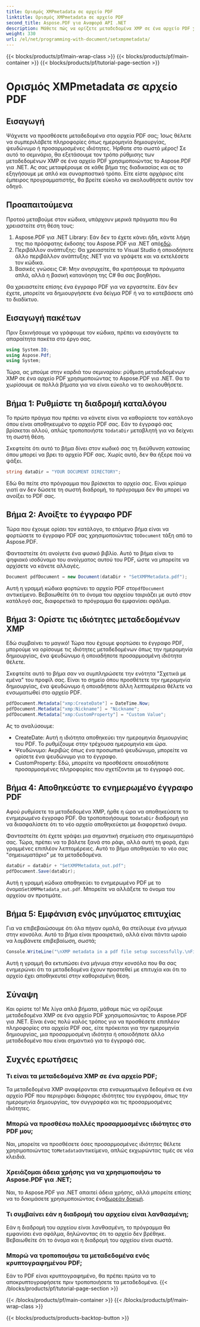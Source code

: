```yaml
---
title: Ορισμός XMPmetadata σε αρχείο PDF
linktitle: Ορισμός XMPmetadata σε αρχείο PDF
second_title: Aspose.PDF για Αναφορά API .NET
description: Μάθετε πώς να ορίζετε μεταδεδομένα XMP σε ένα αρχείο PDF χρησιμοποιώντας το Aspose.PDF για .NET. Αυτός ο οδηγός βήμα προς βήμα σάς καθοδηγεί σε όλη τη διαδικασία, από τη ρύθμιση έως την αποθήκευση του εγγράφου.
weight: 330
url: /el/net/programming-with-document/setxmpmetadata/
---
```


{{< blocks/products/pf/main-wrap-class >}}
{{< blocks/products/pf/main-container >}}
{{< blocks/products/pf/tutorial-page-section >}}

# Ορισμός XMPmetadata σε αρχείο PDF

## Εισαγωγή

Ψάχνετε να προσθέσετε μεταδεδομένα στα αρχεία PDF σας; Ίσως θέλετε να συμπεριλάβετε πληροφορίες όπως ημερομηνία δημιουργίας, ψευδώνυμο ή προσαρμοσμένες ιδιότητες. Ήρθατε στο σωστό μέρος! Σε αυτό το σεμινάριο, θα εξετάσουμε τον τρόπο ρύθμισης των μεταδεδομένων XMP σε ένα αρχείο PDF χρησιμοποιώντας το Aspose.PDF για .NET. Ας σας μεταφέρουμε σε κάθε βήμα της διαδικασίας και ας το εξηγήσουμε με απλό και συναρπαστικό τρόπο. Είτε είστε αρχάριος είτε έμπειρος προγραμματιστής, θα βρείτε εύκολο να ακολουθήσετε αυτόν τον οδηγό.

## Προαπαιτούμενα

Προτού μεταβούμε στον κώδικα, υπάρχουν μερικά πράγματα που θα χρειαστείτε στη θέση τους:

1.  Aspose.PDF για .NET Library: Εάν δεν το έχετε κάνει ήδη, κάντε λήψη της πιο πρόσφατης έκδοσης του Aspose.PDF για .NET από[εδώ](https://releases.aspose.com/pdf/net/).
2. Περιβάλλον ανάπτυξης: Θα χρειαστείτε το Visual Studio ή οποιοδήποτε άλλο περιβάλλον ανάπτυξης .NET για να γράψετε και να εκτελέσετε τον κώδικα.
3. Βασικές γνώσεις C#: Μην ανησυχείτε, θα κρατήσουμε τα πράγματα απλά, αλλά η βασική κατανόηση της C# θα σας βοηθήσει.

Θα χρειαστείτε επίσης ένα έγγραφο PDF για να εργαστείτε. Εάν δεν έχετε, μπορείτε να δημιουργήσετε ένα δείγμα PDF ή να το κατεβάσετε από το διαδίκτυο.

## Εισαγωγή πακέτων

Πριν ξεκινήσουμε να γράφουμε τον κώδικα, πρέπει να εισαγάγετε τα απαραίτητα πακέτα στο έργο σας.

```csharp
using System.IO;
using Aspose.Pdf;
using System;
```

Τώρα, ας μπούμε στην καρδιά του σεμιναρίου: ρύθμιση μεταδεδομένων XMP σε ένα αρχείο PDF χρησιμοποιώντας το Aspose.PDF για .NET. Θα το χωρίσουμε σε πολλά βήματα για να είναι εύκολο να το ακολουθήσετε.

## Βήμα 1: Ρυθμίστε τη διαδρομή καταλόγου

 Το πρώτο πράγμα που πρέπει να κάνετε είναι να καθορίσετε τον κατάλογο όπου είναι αποθηκευμένο το αρχείο PDF σας. Εάν το έγγραφό σας βρίσκεται αλλού, απλώς τροποποιήστε το`dataDir` μεταβλητή για να δείχνει τη σωστή θέση.

Σκεφτείτε ότι αυτό το βήμα δίνει στον κωδικό σας τη διεύθυνση κατοικίας όπου μπορεί να βρει το αρχείο PDF σας. Χωρίς αυτό, δεν θα ήξερε πού να ψάξει.

```csharp
string dataDir = "YOUR DOCUMENT DIRECTORY";
```

Εδώ θα πείτε στο πρόγραμμα που βρίσκεται το αρχείο σας. Είναι κρίσιμο γιατί αν δεν δώσετε τη σωστή διαδρομή, το πρόγραμμα δεν θα μπορεί να ανοίξει το PDF σας.

## Βήμα 2: Ανοίξτε το έγγραφο PDF

 Τώρα που έχουμε ορίσει τον κατάλογο, το επόμενο βήμα είναι να φορτώσετε το έγγραφο PDF σας χρησιμοποιώντας το`Document` τάξη από το Aspose.PDF.

Φανταστείτε ότι ανοίγετε ένα φυσικό βιβλίο. Αυτό το βήμα είναι το ψηφιακό ισοδύναμο του ανοίγματος αυτού του PDF, ώστε να μπορείτε να αρχίσετε να κάνετε αλλαγές.

```csharp
Document pdfDocument = new Document(dataDir + "SetXMPMetadata.pdf");
```

 Αυτή η γραμμή κώδικα φορτώνει το αρχείο PDF στο`pdfDocument` αντικείμενο. Βεβαιωθείτε ότι το όνομα του αρχείου ταιριάζει με αυτό στον κατάλογό σας, διαφορετικά το πρόγραμμα θα εμφανίσει σφάλμα.

## Βήμα 3: Ορίστε τις ιδιότητες μεταδεδομένων XMP

Εδώ συμβαίνει το μαγικό! Τώρα που έχουμε φορτώσει το έγγραφο PDF, μπορούμε να ορίσουμε τις ιδιότητες μεταδεδομένων όπως την ημερομηνία δημιουργίας, ένα ψευδώνυμο ή οποιαδήποτε προσαρμοσμένη ιδιότητα θέλετε.

Σκεφτείτε αυτό το βήμα σαν να συμπληρώσετε την ενότητα "Σχετικά με εμένα" του προφίλ σας. Είναι το σημείο όπου προσθέτετε την ημερομηνία δημιουργίας, ένα ψευδώνυμο ή οποιαδήποτε άλλη λεπτομέρεια θέλετε να ενσωματωθεί στο αρχείο PDF.

```csharp
pdfDocument.Metadata["xmp:CreateDate"] = DateTime.Now;
pdfDocument.Metadata["xmp:Nickname"] = "Nickname";
pdfDocument.Metadata["xmp:CustomProperty"] = "Custom Value";
```

Ας το αναλύσουμε:
- CreateDate: Αυτή η ιδιότητα αποθηκεύει την ημερομηνία δημιουργίας του PDF. Το ρυθμίζουμε στην τρέχουσα ημερομηνία και ώρα.
- Ψευδώνυμο: Ακριβώς όπως ένα προσωπικό ψευδώνυμο, μπορείτε να ορίσετε ένα ψευδώνυμο για το έγγραφο.
- CustomProperty: Εδώ, μπορείτε να προσθέσετε οποιεσδήποτε προσαρμοσμένες πληροφορίες που σχετίζονται με το έγγραφό σας.

## Βήμα 4: Αποθηκεύστε το ενημερωμένο έγγραφο PDF

 Αφού ρυθμίσετε τα μεταδεδομένα XMP, ήρθε η ώρα να αποθηκεύσετε το ενημερωμένο έγγραφο PDF. Θα τροποποιήσουμε το`dataDir` διαδρομή για να διασφαλίσετε ότι το νέο αρχείο αποθηκεύεται με διαφορετικό όνομα.

Φανταστείτε ότι έχετε γράψει μια σημαντική σημείωση στο σημειωματάριό σας. Τώρα, πρέπει να το βάλετε ξανά στο ράφι, αλλά αυτή τη φορά, έχει γραμμένες επιπλέον λεπτομέρειες. Αυτό το βήμα αποθηκεύει το νέο σας "σημειωματάριο" με τα μεταδεδομένα.

```csharp
dataDir = dataDir + "SetXMPMetadata_out.pdf";
pdfDocument.Save(dataDir);
```

 Αυτή η γραμμή κώδικα αποθηκεύει το ενημερωμένο PDF με το όνομα`SetXMPMetadata_out.pdf`. Μπορείτε να αλλάξετε το όνομα του αρχείου αν προτιμάτε.

## Βήμα 5: Εμφάνιση ενός μηνύματος επιτυχίας

Για να επιβεβαιώσουμε ότι όλα πήγαν ομαλά, θα στείλουμε ένα μήνυμα στην κονσόλα. Αυτό το βήμα είναι προαιρετικό, αλλά είναι πάντα ωραίο να λαμβάνετε επιβεβαίωση, σωστά;

```csharp
Console.WriteLine("\nXMP metadata in a pdf file setup successfully.\nFile saved at " + dataDir);
```

Αυτή η γραμμή θα εκτυπώσει ένα μήνυμα στην κονσόλα που θα σας ενημερώνει ότι τα μεταδεδομένα έχουν προστεθεί με επιτυχία και ότι το αρχείο έχει αποθηκευτεί στην καθορισμένη θέση.

## Σύναψη

Και ορίστε το! Με λίγα απλά βήματα, μάθαμε πώς να ορίζουμε μεταδεδομένα XMP σε ένα αρχείο PDF χρησιμοποιώντας το Aspose.PDF για .NET. Είναι ένας πολύ καλός τρόπος για να προσθέσετε επιπλέον πληροφορίες στα αρχεία PDF σας, είτε πρόκειται για την ημερομηνία δημιουργίας, μια προσαρμοσμένη ιδιότητα ή οποιοδήποτε άλλο μεταδεδομένο που είναι σημαντικό για το έγγραφό σας.


## Συχνές ερωτήσεις

### Τι είναι τα μεταδεδομένα XMP σε ένα αρχείο PDF;  
Τα μεταδεδομένα XMP αναφέρονται στα ενσωματωμένα δεδομένα σε ένα αρχείο PDF που περιγράφει διάφορες ιδιότητες του εγγράφου, όπως την ημερομηνία δημιουργίας, τον συγγραφέα και τις προσαρμοσμένες ιδιότητες.

### Μπορώ να προσθέσω πολλές προσαρμοσμένες ιδιότητες στο PDF μου;  
 Ναι, μπορείτε να προσθέσετε όσες προσαρμοσμένες ιδιότητες θέλετε χρησιμοποιώντας το`Metadata`αντικείμενο, απλώς εκχωρώντας τιμές σε νέα κλειδιά.

### Χρειάζομαι άδεια χρήσης για να χρησιμοποιήσω το Aspose.PDF για .NET;  
 Ναι, το Aspose.PDF για .NET απαιτεί άδεια χρήσης, αλλά μπορείτε επίσης να το δοκιμάσετε χρησιμοποιώντας ένα[δωρεάν δοκιμή](https://releases.aspose.com/).

### Τι συμβαίνει εάν η διαδρομή του αρχείου είναι λανθασμένη;  
Εάν η διαδρομή του αρχείου είναι λανθασμένη, το πρόγραμμα θα εμφανίσει ένα σφάλμα, δηλώνοντας ότι το αρχείο δεν βρέθηκε. Βεβαιωθείτε ότι το όνομα και η διαδρομή του αρχείου είναι σωστά.

### Μπορώ να τροποποιήσω τα μεταδεδομένα ενός κρυπτογραφημένου PDF;  
Εάν το PDF είναι κρυπτογραφημένο, θα πρέπει πρώτα να το αποκρυπτογραφήσετε πριν τροποποιήσετε τα μεταδεδομένα.
{{< /blocks/products/pf/tutorial-page-section >}}

{{< /blocks/products/pf/main-container >}}
{{< /blocks/products/pf/main-wrap-class >}}

{{< blocks/products/products-backtop-button >}}
